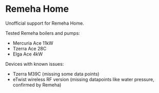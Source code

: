 # Remeha Home

Unofficial support for Remeha Home.

Tested Remeha boilers and pumps:

- Mercuria Ace 11kW
- Tzerra Ace 28C
- Elga Ace 4kW

Devices with known issues:

- Tzerra M39C (missing some data points)
- eTwist wireless RF version (missing datapoints like water pressure, confirmed by Remeha)
